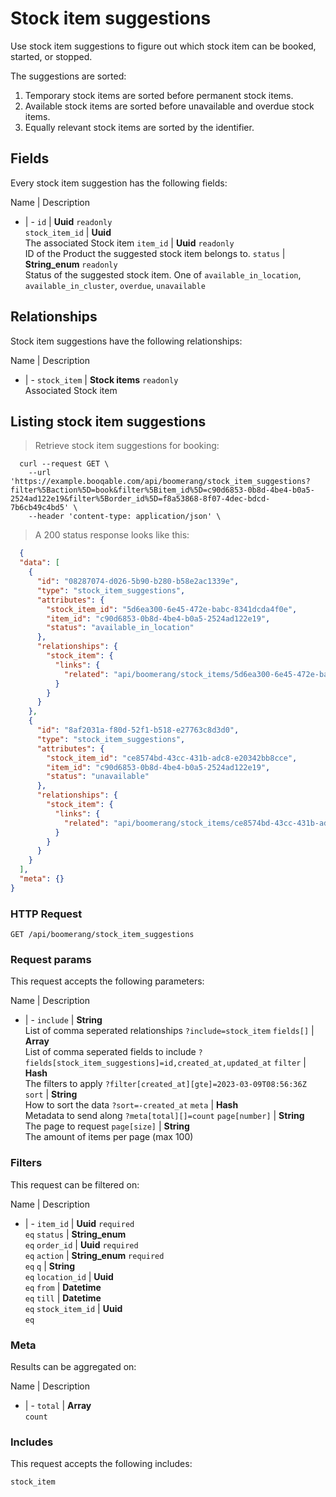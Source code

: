 # Stock item suggestions

Use stock item suggestions to figure out which stock item can be booked,
started, or stopped.

The suggestions are sorted:
  1. Temporary stock items are sorted before permanent stock items.
  2. Available stock items are sorted before unavailable and overdue stock items.
  3. Equally relevant stock items are sorted by the identifier.

## Fields
Every stock item suggestion has the following fields:

Name | Description
- | -
`id` | **Uuid** `readonly`<br>
`stock_item_id` | **Uuid** <br>The associated Stock item
`item_id` | **Uuid** `readonly`<br>ID of the Product the suggested stock item belongs to.
`status` | **String_enum** `readonly`<br>Status of the suggested stock item. One of `available_in_location`, `available_in_cluster`, `overdue`, `unavailable` 


## Relationships
Stock item suggestions have the following relationships:

Name | Description
- | -
`stock_item` | **Stock items** `readonly`<br>Associated Stock item


## Listing stock item suggestions



> Retrieve stock item suggestions for booking:

```shell
  curl --request GET \
    --url 'https://example.booqable.com/api/boomerang/stock_item_suggestions?filter%5Baction%5D=book&filter%5Bitem_id%5D=c90d6853-0b8d-4be4-b0a5-2524ad122e19&filter%5Border_id%5D=f8a53868-8f07-4dec-bdcd-7b6cb49c4bd5' \
    --header 'content-type: application/json' \
```

> A 200 status response looks like this:

```json
  {
  "data": [
    {
      "id": "08287074-d026-5b90-b280-b58e2ac1339e",
      "type": "stock_item_suggestions",
      "attributes": {
        "stock_item_id": "5d6ea300-6e45-472e-babc-8341dcda4f0e",
        "item_id": "c90d6853-0b8d-4be4-b0a5-2524ad122e19",
        "status": "available_in_location"
      },
      "relationships": {
        "stock_item": {
          "links": {
            "related": "api/boomerang/stock_items/5d6ea300-6e45-472e-babc-8341dcda4f0e"
          }
        }
      }
    },
    {
      "id": "8af2031a-f80d-52f1-b518-e27763c8d3d0",
      "type": "stock_item_suggestions",
      "attributes": {
        "stock_item_id": "ce8574bd-43cc-431b-adc8-e20342bb8cce",
        "item_id": "c90d6853-0b8d-4be4-b0a5-2524ad122e19",
        "status": "unavailable"
      },
      "relationships": {
        "stock_item": {
          "links": {
            "related": "api/boomerang/stock_items/ce8574bd-43cc-431b-adc8-e20342bb8cce"
          }
        }
      }
    }
  ],
  "meta": {}
}
```

### HTTP Request

`GET /api/boomerang/stock_item_suggestions`

### Request params

This request accepts the following parameters:

Name | Description
- | -
`include` | **String** <br>List of comma seperated relationships `?include=stock_item`
`fields[]` | **Array** <br>List of comma seperated fields to include `?fields[stock_item_suggestions]=id,created_at,updated_at`
`filter` | **Hash** <br>The filters to apply `?filter[created_at][gte]=2023-03-09T08:56:36Z`
`sort` | **String** <br>How to sort the data `?sort=-created_at`
`meta` | **Hash** <br>Metadata to send along `?meta[total][]=count`
`page[number]` | **String** <br>The page to request
`page[size]` | **String** <br>The amount of items per page (max 100)


### Filters

This request can be filtered on:

Name | Description
- | -
`item_id` | **Uuid** `required`<br>`eq`
`status` | **String_enum** <br>`eq`
`order_id` | **Uuid** `required`<br>`eq`
`action` | **String_enum** `required`<br>`eq`
`q` | **String** <br>`eq`
`location_id` | **Uuid** <br>`eq`
`from` | **Datetime** <br>`eq`
`till` | **Datetime** <br>`eq`
`stock_item_id` | **Uuid** <br>`eq`


### Meta

Results can be aggregated on:

Name | Description
- | -
`total` | **Array** <br>`count`


### Includes

This request accepts the following includes:

`stock_item`





